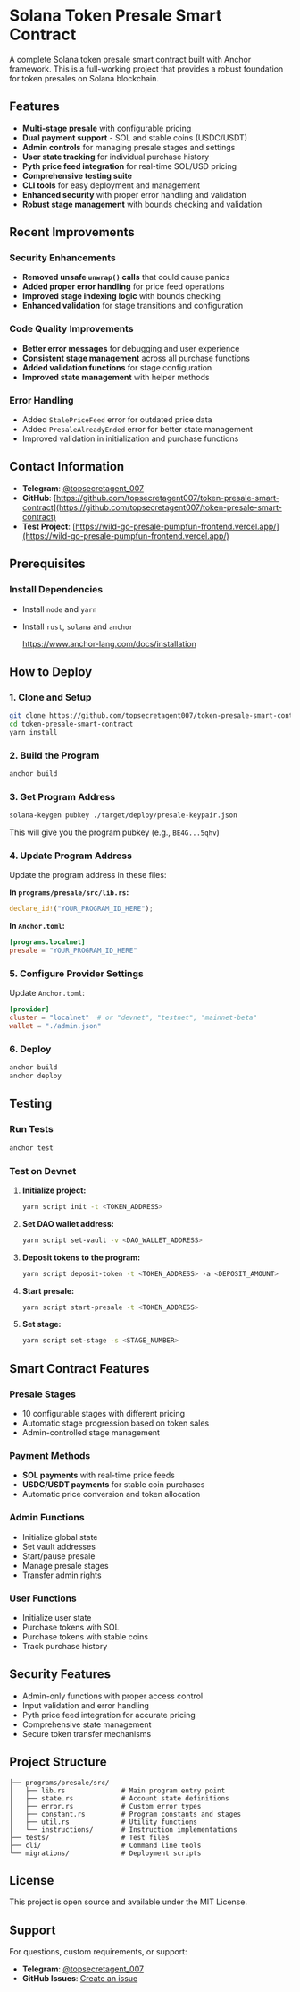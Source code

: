 # Solana Token Presale Smart Contract

A complete Solana token presale smart contract built with Anchor framework. This is a full-working project that provides a robust foundation for token presales on Solana blockchain.

## Features

- **Multi-stage presale** with configurable pricing
- **Dual payment support** - SOL and stable coins (USDC/USDT)
- **Admin controls** for managing presale stages and settings
- **User state tracking** for individual purchase history
- **Pyth price feed integration** for real-time SOL/USD pricing
- **Comprehensive testing suite**
- **CLI tools** for easy deployment and management
- **Enhanced security** with proper error handling and validation
- **Robust stage management** with bounds checking and validation

## Recent Improvements

### Security Enhancements
- **Removed unsafe `unwrap()` calls** that could cause panics
- **Added proper error handling** for price feed operations
- **Improved stage indexing logic** with bounds checking
- **Enhanced validation** for stage transitions and configuration

### Code Quality Improvements
- **Better error messages** for debugging and user experience
- **Consistent stage management** across all purchase functions
- **Added validation functions** for stage configuration
- **Improved state management** with helper methods

### Error Handling
- Added `StalePriceFeed` error for outdated price data
- Added `PresaleAlreadyEnded` error for better state management
- Improved validation in initialization and purchase functions

## Contact Information

- **Telegram**: [@topsecretagent_007](https://t.me/topsecretagent_007)
- **GitHub**: [https://github.com/topsecretagent007/token-presale-smart-contract](https://github.com/topsecretagent007/token-presale-smart-contract)
- **Test Project**: [https://wild-go-presale-pumpfun-frontend.vercel.app/](https://wild-go-presale-pumpfun-frontend.vercel.app/)

## Prerequisites

### Install Dependencies

- Install `node` and `yarn`
- Install `rust`, `solana` and `anchor`

    https://www.anchor-lang.com/docs/installation

## How to Deploy

### 1. Clone and Setup

```bash
git clone https://github.com/topsecretagent007/token-presale-smart-contract
cd token-presale-smart-contract
yarn install
```

### 2. Build the Program

```bash
anchor build
```

### 3. Get Program Address

```bash
solana-keygen pubkey ./target/deploy/presale-keypair.json
```

This will give you the program pubkey (e.g., `BE4G...5qhv`)

### 4. Update Program Address

Update the program address in these files:

**In `programs/presale/src/lib.rs`:**
```rust
declare_id!("YOUR_PROGRAM_ID_HERE");
```

**In `Anchor.toml`:**
```toml
[programs.localnet]
presale = "YOUR_PROGRAM_ID_HERE"
```

### 5. Configure Provider Settings

Update `Anchor.toml`:
```toml
[provider]
cluster = "localnet"  # or "devnet", "testnet", "mainnet-beta"
wallet = "./admin.json"
```

### 6. Deploy

```bash
anchor build
anchor deploy
```

## Testing

### Run Tests

```bash
anchor test
```

### Test on Devnet

1. **Initialize project:**
   ```bash
   yarn script init -t <TOKEN_ADDRESS>
   ```

2. **Set DAO wallet address:**
   ```bash
   yarn script set-vault -v <DAO_WALLET_ADDRESS>
   ```

3. **Deposit tokens to the program:**
   ```bash
   yarn script deposit-token -t <TOKEN_ADDRESS> -a <DEPOSIT_AMOUNT>
   ```

4. **Start presale:**
   ```bash
   yarn script start-presale -t <TOKEN_ADDRESS>
   ```

5. **Set stage:**
   ```bash
   yarn script set-stage -s <STAGE_NUMBER>
   ```

## Smart Contract Features

### Presale Stages
- 10 configurable stages with different pricing
- Automatic stage progression based on token sales
- Admin-controlled stage management

### Payment Methods
- **SOL payments** with real-time price feeds
- **USDC/USDT payments** for stable coin purchases
- Automatic price conversion and token allocation

### Admin Functions
- Initialize global state
- Set vault addresses
- Start/pause presale
- Manage presale stages
- Transfer admin rights

### User Functions
- Initialize user state
- Purchase tokens with SOL
- Purchase tokens with stable coins
- Track purchase history

## Security Features

- Admin-only functions with proper access control
- Input validation and error handling
- Pyth price feed integration for accurate pricing
- Comprehensive state management
- Secure token transfer mechanisms

## Project Structure

```
├── programs/presale/src/
│   ├── lib.rs              # Main program entry point
│   ├── state.rs            # Account state definitions
│   ├── error.rs            # Custom error types
│   ├── constant.rs         # Program constants and stages
│   ├── util.rs             # Utility functions
│   └── instructions/       # Instruction implementations
├── tests/                  # Test files
├── cli/                    # Command line tools
└── migrations/             # Deployment scripts
```

## License

This project is open source and available under the MIT License.

## Support

For questions, custom requirements, or support:
- **Telegram**: [@topsecretagent_007](https://t.me/topsecretagent_007)
- **GitHub Issues**: [Create an issue](https://github.com/topsecretagent007/token-presale-smart-contract/issues)
